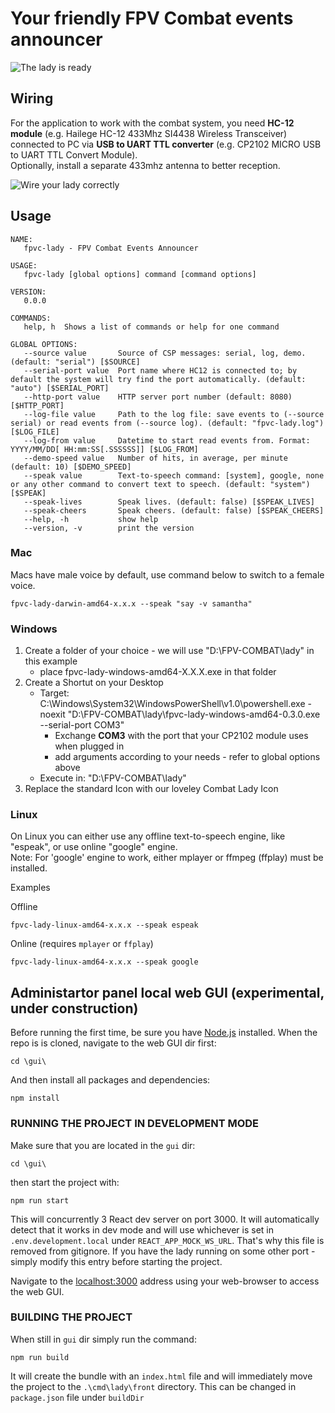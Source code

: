 # Your friendly FPV Combat events announcer

<img src="LadyAnnouncer.jpg" title="The lady is ready" align="center" />

## Wiring

For the application to work with the combat system, you need **HC-12 module** (e.g. Hailege HC-12 433Mhz SI4438 Wireless Transceiver) connected to PC via **USB to UART TTL converter** (e.g. CP2102 MICRO USB to UART TTL Convert Module).  
Optionally, install a separate 433mhz antenna to better reception.

<img src="LadyWiring.jpg" title="Wire your lady correctly" align="center" />

## Usage
```
NAME:
   fpvc-lady - FPV Combat Events Announcer

USAGE:
   fpvc-lady [global options] command [command options]

VERSION:
   0.0.0

COMMANDS:
   help, h  Shows a list of commands or help for one command

GLOBAL OPTIONS:
   --source value       Source of CSP messages: serial, log, demo. (default: "serial") [$SOURCE]
   --serial-port value  Port name where HC12 is connected to; by default the system will try find the port automatically. (default: "auto") [$SERIAL_PORT]
   --http-port value    HTTP server port number (default: 8080) [$HTTP_PORT]
   --log-file value     Path to the log file: save events to (--source serial) or read events from (--source log). (default: "fpvc-lady.log") [$LOG_FILE]
   --log-from value     Datetime to start read events from. Format: YYYY/MM/DD[ HH:mm:SS[.SSSSSS]] [$LOG_FROM]
   --demo-speed value   Number of hits, in average, per minute (default: 10) [$DEMO_SPEED]
   --speak value        Text-to-speech command: [system], google, none or any other command to convert text to speech. (default: "system") [$SPEAK]
   --speak-lives        Speak lives. (default: false) [$SPEAK_LIVES]
   --speak-cheers       Speak cheers. (default: false) [$SPEAK_CHEERS]
   --help, -h           show help
   --version, -v        print the version
```

### Mac

Macs have male voice by default, use command below to switch to a female voice.
```
fpvc-lady-darwin-amd64-x.x.x --speak "say -v samantha"
```

### Windows

1. Create a folder of your choice - we will use "D:\FPV-COMBAT\lady" in this example
   - place fpvc-lady-windows-amd64-X.X.X.exe in that folder
2. Create a Shortut on your Desktop
   - Target: C:\Windows\System32\WindowsPowerShell\v1.0\powershell.exe -noexit "D:\FPV-COMBAT\lady\fpvc-lady-windows-amd64-0.3.0.exe --serial-port COM3"
     - Exchange **COM3** with the port that your CP2102 module uses when plugged in
     - add arguments according to your needs - refer to global options above
   - Execute in: "D:\FPV-COMBAT\lady\"
3. Replace the standard Icon with our loveley Combat Lady Icon

### Linux

On Linux you can either use any offline text-to-speech engine, like "espeak", or use online "google" engine.  
Note: For 'google' engine to work, either mplayer or ffmpeg (ffplay) must be installed.

Examples  

Offline
```
fpvc-lady-linux-amd64-x.x.x --speak espeak
```
Online (requires `mplayer` or `ffplay`)
```
fpvc-lady-linux-amd64-x.x.x --speak google
```

## Administartor panel local web GUI (experimental, under construction)
Before running the first time, be sure you have [Node.js](https://nodejs.org/en) installed.
When the repo is is cloned, navigate to the web GUI dir first:
```
cd \gui\
```

And then install all packages and dependencies:

```
npm install
```

### RUNNING THE PROJECT IN DEVELOPMENT MODE
Make sure that you are located in the `gui` dir:
```
cd \gui\
```

then start the project with:
```
npm run start
```

This will concurrently 3 React dev server on port 3000. It will automatically detect that it works in dev mode and will use whichever is set in `.env.development.local` under `REACT_APP_MOCK_WS_URL`. That's why this file is removed from gitignore. If you have the lady running on some other port - simply modify this entry before starting the project.

Navigate to the [localhost:3000](http://localhost:3000) address using your web-browser to access the web GUI.

### BUILDING THE PROJECT
When still in `gui` dir simply run the command:
```
npm run build
```
It will create the bundle with an `index.html` file and will immediately move the project to the `.\cmd\lady\front` directory. This can be changed in `package.json` file under `buildDir`
